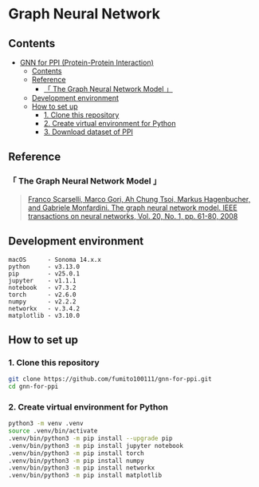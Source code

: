 # Graph Neural Network
## Contents
- [GNN for PPI (Protein-Protein Interaction)](#graph-neural-network)
  - [Contents](#contents)
  - [Reference](#reference)
    - [「 The Graph Neural Network Model 」](#-the-graph-neural-network-model-)
  - [Development environment](#development-environment)
  - [How to set up](#how-to-set-up)
    - [1. Clone this repository](#1-clone-this-repository)
    - [2. Create virtual environment for Python](#2-create-virtual-environment-for-python)
    - [3. Download dataset of PPI](#3-download-dataset-of-ppi)

## Reference
### 「 The Graph Neural Network Model 」
> [Franco Scarselli, Marco Gori, Ah Chung Tsoi, Markus Hagenbucher, and Gabriele Monfardini. The graph neural network model. IEEE transactions on neural networks, Vol. 20, No. 1, pp. 61-80, 2008](https://ieeexplore.ieee.org/document/4700287)

## Development environment
```
macOS      - Sonoma 14.x.x
python     - v3.13.0
pip        - v25.0.1
jupyter    - v1.1.1
notebook   - v7.3.2
torch      - v2.6.0
numpy      - v2.2.2
networkx   - v.3.4.2
matplotlib - v3.10.0
```
## How to set up
### 1. Clone this repository
```zsh {iscopy=true}
git clone https://github.com/fumito100111/gnn-for-ppi.git
cd gnn-for-ppi
```
### 2. Create virtual environment for Python
```zsh {iscopy=true}
python3 -m venv .venv
source .venv/bin/activate
.venv/bin/python3 -m pip install --upgrade pip
.venv/bin/python3 -m pip install jupyter notebook
.venv/bin/python3 -m pip install torch
.venv/bin/python3 -m pip install numpy
.venv/bin/python3 -m pip install networkx
.venv/bin/python3 -m pip install matplotlib
```
